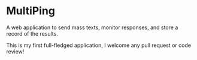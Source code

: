 # MultiPing

A web application to send mass texts, monitor responses, and store a record of the results.

This is my first full-fledged application, I welcome any pull request or code review! 
